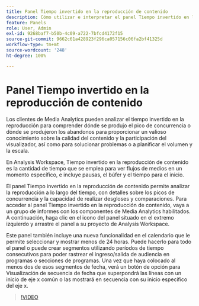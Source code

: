 ```yaml
---
title: Panel Tiempo invertido en la reproducción de contenido
description: Cómo utilizar e interpretar el panel Tiempo invertido en la reproducción de contenido en Analysis Workspace.
feature: Panels
role: User, Admin
exl-id: 9268baf7-b50b-4c09-a722-7bfcd4172f15
source-git-commit: 9662c61a428923f296ca057156c06fa2bf41325d
workflow-type: tm+mt
source-wordcount: '248'
ht-degree: 100%

---
```


# Panel Tiempo invertido en la reproducción de contenido

Los clientes de Media Analytics pueden analizar el tiempo invertido en la reproducción para comprender dónde se produjo el pico de concurrencia o dónde se produjeron los abandonos para proporcionar un valioso conocimiento sobre la calidad del contenido y la participación del visualizador, así como para solucionar problemas o a planificar el volumen y la escala.

En Analysis Workspace, Tiempo invertido en la reproducción de contenido es la cantidad de tiempo que se emplea para ver flujos de medios en un momento específico, e incluye pausas, el búfer y el tiempo para el inicio.

El panel Tiempo invertido en la reproducción de contenido permite analizar la reproducción a lo largo del tiempo, con detalles sobre los picos de concurrencia y la capacidad de realizar desgloses y comparaciones. Para acceder al panel Tiempo invertido en la reproducción de contenido, vaya a un grupo de informes con los componentes de Media Analytics habilitados. A continuación, haga clic en el icono del panel situado en el extremo izquierdo y arrastre el panel a su proyecto de Analysis Workspace.

Este panel también incluye una nueva funcionalidad en el calendario que le permite seleccionar y mostrar menos de 24 horas. Puede hacerlo para todo el panel o puede crear segmentos utilizando períodos de tiempo consecutivos para poder rastrear el ingreso/salida de audiencia en programas o secciones de programas. Una vez que haya colocado al menos dos de esos segmentos de fecha, verá un botón de opción para Visualización de secuencia de fecha que superpondrá las líneas con un inicio de eje x común o las mostrará en secuencia con su inicio específico del eje x.

>[!VIDEO](https://video.tv.adobe.com/v/338699)
